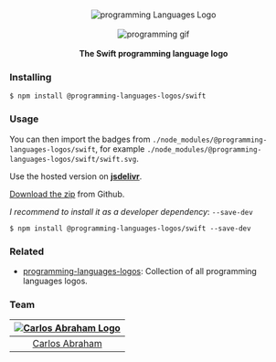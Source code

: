 <p align="center">
    <br>
    <img src="https://cdn.jsdelivr.net/npm/@programming-languages-logos/swift@0.0.0/swift_256x256.png" alt="programming Languages Logo">
    <br>
    <br>
    <img src="https://cdn.abranhe.com/projects/porgramming-languages-logos/logo.svg" alt="programming gif">
    <br>
    <br>
    <b>The Swift programming language logo</b>
</p>

### Installing

```
$ npm install @programming-languages-logos/swift
```

### Usage

You can then import the badges from `./node_modules/@programming-languages-logos/swift`, for example `./node_modules/@programming-languages-logos/swift/swift.svg`.

 Use the hosted version on
 [**jsdelivr**](https://www.jsdelivr.com/package/npm/@programming-languages-logos/swift).

[Download the zip](https://github.com/abranhe/programming-languages-logos/releases/latest) from Github.


*I recommend to install it as a developer dependency*:  `--save-dev`

```
$ npm install @programming-languages-logos/swift --save-dev
```

### Related

- [programming-languages-logos][all]: Collection of all programming languages logos.

### Team

|[![Carlos Abraham Logo][abranhe-img]][abranhe]|
| :-: |
| [Carlos Abraham][abranhe] |

<!------------- Some links ----------------->
[abranhe]: https://github.com/abranhe
[abranhe-img]: https://avatars3.githubusercontent.com/u/21347264?s=50
[all]: https://github.com/abranhe/programming-languages-logos
